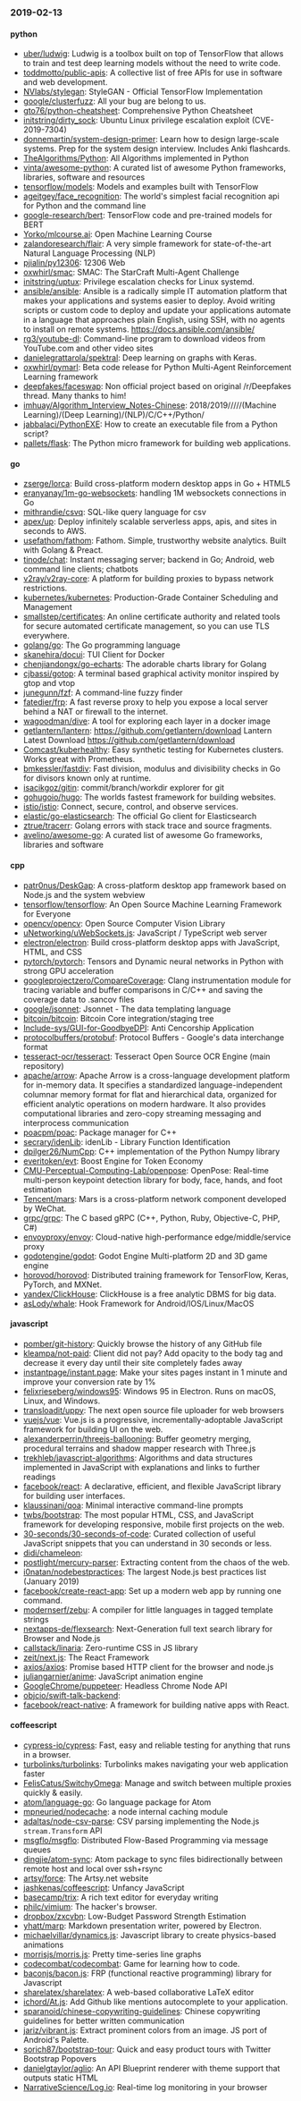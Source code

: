 ### 2019-02-13

#### python
* [uber/ludwig](https://github.com/uber/ludwig): Ludwig is a toolbox built on top of TensorFlow that allows to train and test deep learning models without the need to write code.
* [toddmotto/public-apis](https://github.com/toddmotto/public-apis): A collective list of free APIs for use in software and web development.
* [NVlabs/stylegan](https://github.com/NVlabs/stylegan): StyleGAN - Official TensorFlow Implementation
* [google/clusterfuzz](https://github.com/google/clusterfuzz): All your bug are belong to us.
* [gto76/python-cheatsheet](https://github.com/gto76/python-cheatsheet): Comprehensive Python Cheatsheet
* [initstring/dirty_sock](https://github.com/initstring/dirty_sock): Ubuntu Linux privilege escalation exploit (CVE-2019-7304)
* [donnemartin/system-design-primer](https://github.com/donnemartin/system-design-primer): Learn how to design large-scale systems. Prep for the system design interview. Includes Anki flashcards.
* [TheAlgorithms/Python](https://github.com/TheAlgorithms/Python): All Algorithms implemented in Python
* [vinta/awesome-python](https://github.com/vinta/awesome-python): A curated list of awesome Python frameworks, libraries, software and resources
* [tensorflow/models](https://github.com/tensorflow/models): Models and examples built with TensorFlow
* [ageitgey/face_recognition](https://github.com/ageitgey/face_recognition): The world's simplest facial recognition api for Python and the command line
* [google-research/bert](https://github.com/google-research/bert): TensorFlow code and pre-trained models for BERT
* [Yorko/mlcourse.ai](https://github.com/Yorko/mlcourse.ai): Open Machine Learning Course
* [zalandoresearch/flair](https://github.com/zalandoresearch/flair): A very simple framework for state-of-the-art Natural Language Processing (NLP)
* [pjialin/py12306](https://github.com/pjialin/py12306):  12306  Web 
* [oxwhirl/smac](https://github.com/oxwhirl/smac): SMAC: The StarCraft Multi-Agent Challenge
* [initstring/uptux](https://github.com/initstring/uptux): Privilege escalation checks for Linux systemd.
* [ansible/ansible](https://github.com/ansible/ansible): Ansible is a radically simple IT automation platform that makes your applications and systems easier to deploy. Avoid writing scripts or custom code to deploy and update your applications  automate in a language that approaches plain English, using SSH, with no agents to install on remote systems. https://docs.ansible.com/ansible/
* [rg3/youtube-dl](https://github.com/rg3/youtube-dl): Command-line program to download videos from YouTube.com and other video sites
* [danielegrattarola/spektral](https://github.com/danielegrattarola/spektral): Deep learning on graphs with Keras.
* [oxwhirl/pymarl](https://github.com/oxwhirl/pymarl): Beta code release for Python Multi-Agent Reinforcement Learning framework
* [deepfakes/faceswap](https://github.com/deepfakes/faceswap): Non official project based on original /r/Deepfakes thread. Many thanks to him!
* [imhuay/Algorithm_Interview_Notes-Chinese](https://github.com/imhuay/Algorithm_Interview_Notes-Chinese): 2018/2019/////(Machine Learning)/(Deep Learning)/(NLP)/C/C++/Python/
* [jabbalaci/PythonEXE](https://github.com/jabbalaci/PythonEXE): How to create an executable file from a Python script?
* [pallets/flask](https://github.com/pallets/flask): The Python micro framework for building web applications.

#### go
* [zserge/lorca](https://github.com/zserge/lorca): Build cross-platform modern desktop apps in Go + HTML5
* [eranyanay/1m-go-websockets](https://github.com/eranyanay/1m-go-websockets): handling 1M websockets connections in Go
* [mithrandie/csvq](https://github.com/mithrandie/csvq): SQL-like query language for csv
* [apex/up](https://github.com/apex/up): Deploy infinitely scalable serverless apps, apis, and sites in seconds to AWS.
* [usefathom/fathom](https://github.com/usefathom/fathom): Fathom. Simple, trustworthy website analytics. Built with Golang & Preact.
* [tinode/chat](https://github.com/tinode/chat): Instant messaging server; backend in Go; Android, web command line clients; chatbots
* [v2ray/v2ray-core](https://github.com/v2ray/v2ray-core): A platform for building proxies to bypass network restrictions.
* [kubernetes/kubernetes](https://github.com/kubernetes/kubernetes): Production-Grade Container Scheduling and Management
* [smallstep/certificates](https://github.com/smallstep/certificates):  An online certificate authority and related tools for secure automated certificate management, so you can use TLS everywhere.
* [golang/go](https://github.com/golang/go): The Go programming language
* [skanehira/docui](https://github.com/skanehira/docui): TUI Client for Docker
* [chenjiandongx/go-echarts](https://github.com/chenjiandongx/go-echarts):  The adorable charts library for Golang
* [cjbassi/gotop](https://github.com/cjbassi/gotop): A terminal based graphical activity monitor inspired by gtop and vtop
* [junegunn/fzf](https://github.com/junegunn/fzf):  A command-line fuzzy finder
* [fatedier/frp](https://github.com/fatedier/frp): A fast reverse proxy to help you expose a local server behind a NAT or firewall to the internet.
* [wagoodman/dive](https://github.com/wagoodman/dive): A tool for exploring each layer in a docker image
* [getlantern/lantern](https://github.com/getlantern/lantern):  https://github.com/getlantern/download  Lantern Latest Download https://github.com/getlantern/download 
* [Comcast/kuberhealthy](https://github.com/Comcast/kuberhealthy): Easy synthetic testing for Kubernetes clusters. Works great with Prometheus.
* [bmkessler/fastdiv](https://github.com/bmkessler/fastdiv): Fast division, modulus and divisibility checks in Go for divisors known only at runtime.
* [isacikgoz/gitin](https://github.com/isacikgoz/gitin): commit/branch/workdir explorer for git
* [gohugoio/hugo](https://github.com/gohugoio/hugo): The worlds fastest framework for building websites.
* [istio/istio](https://github.com/istio/istio): Connect, secure, control, and observe services.
* [elastic/go-elasticsearch](https://github.com/elastic/go-elasticsearch): The official Go client for Elasticsearch
* [ztrue/tracerr](https://github.com/ztrue/tracerr): Golang errors with stack trace and source fragments.
* [avelino/awesome-go](https://github.com/avelino/awesome-go): A curated list of awesome Go frameworks, libraries and software

#### cpp
* [patr0nus/DeskGap](https://github.com/patr0nus/DeskGap): A cross-platform desktop app framework based on Node.js and the system webview
* [tensorflow/tensorflow](https://github.com/tensorflow/tensorflow): An Open Source Machine Learning Framework for Everyone
* [opencv/opencv](https://github.com/opencv/opencv): Open Source Computer Vision Library
* [uNetworking/uWebSockets.js](https://github.com/uNetworking/uWebSockets.js): JavaScript / TypeScript web server
* [electron/electron](https://github.com/electron/electron): Build cross-platform desktop apps with JavaScript, HTML, and CSS
* [pytorch/pytorch](https://github.com/pytorch/pytorch): Tensors and Dynamic neural networks in Python with strong GPU acceleration
* [googleprojectzero/CompareCoverage](https://github.com/googleprojectzero/CompareCoverage): Clang instrumentation module for tracing variable and buffer comparisons in C/C++ and saving the coverage data to .sancov files
* [google/jsonnet](https://github.com/google/jsonnet): Jsonnet - The data templating language
* [bitcoin/bitcoin](https://github.com/bitcoin/bitcoin): Bitcoin Core integration/staging tree
* [Include-sys/GUI-for-GoodbyeDPI](https://github.com/Include-sys/GUI-for-GoodbyeDPI): Anti Cencorship Application
* [protocolbuffers/protobuf](https://github.com/protocolbuffers/protobuf): Protocol Buffers - Google's data interchange format
* [tesseract-ocr/tesseract](https://github.com/tesseract-ocr/tesseract): Tesseract Open Source OCR Engine (main repository)
* [apache/arrow](https://github.com/apache/arrow): Apache Arrow is a cross-language development platform for in-memory data. It specifies a standardized language-independent columnar memory format for flat and hierarchical data, organized for efficient analytic operations on modern hardware. It also provides computational libraries and zero-copy streaming messaging and interprocess communication
* [poacpm/poac](https://github.com/poacpm/poac): Package manager for C++
* [secrary/idenLib](https://github.com/secrary/idenLib): idenLib - Library Function Identification
* [dpilger26/NumCpp](https://github.com/dpilger26/NumCpp): C++ implementation of the Python Numpy library
* [everitoken/evt](https://github.com/everitoken/evt): Boost Engine for Token Economy
* [CMU-Perceptual-Computing-Lab/openpose](https://github.com/CMU-Perceptual-Computing-Lab/openpose): OpenPose: Real-time multi-person keypoint detection library for body, face, hands, and foot estimation
* [Tencent/mars](https://github.com/Tencent/mars): Mars is a cross-platform network component developed by WeChat.
* [grpc/grpc](https://github.com/grpc/grpc): The C based gRPC (C++, Python, Ruby, Objective-C, PHP, C#)
* [envoyproxy/envoy](https://github.com/envoyproxy/envoy): Cloud-native high-performance edge/middle/service proxy
* [godotengine/godot](https://github.com/godotengine/godot): Godot Engine  Multi-platform 2D and 3D game engine
* [horovod/horovod](https://github.com/horovod/horovod): Distributed training framework for TensorFlow, Keras, PyTorch, and MXNet.
* [yandex/ClickHouse](https://github.com/yandex/ClickHouse): ClickHouse is a free analytic DBMS for big data.
* [asLody/whale](https://github.com/asLody/whale): Hook Framework for Android/IOS/Linux/MacOS

#### javascript
* [pomber/git-history](https://github.com/pomber/git-history): Quickly browse the history of any GitHub file
* [kleampa/not-paid](https://github.com/kleampa/not-paid): Client did not pay? Add opacity to the body tag and decrease it every day until their site completely fades away
* [instantpage/instant.page](https://github.com/instantpage/instant.page): Make your sites pages instant in 1 minute and improve your conversion rate by 1%
* [felixrieseberg/windows95](https://github.com/felixrieseberg/windows95):  Windows 95 in Electron. Runs on macOS, Linux, and Windows.
* [transloadit/uppy](https://github.com/transloadit/uppy): The next open source file uploader for web browsers 
* [vuejs/vue](https://github.com/vuejs/vue):  Vue.js is a progressive, incrementally-adoptable JavaScript framework for building UI on the web.
* [alexanderperrin/threejs-ballooning](https://github.com/alexanderperrin/threejs-ballooning): Buffer geometry merging, procedural terrains and shadow mapper research with Three.js
* [trekhleb/javascript-algorithms](https://github.com/trekhleb/javascript-algorithms):  Algorithms and data structures implemented in JavaScript with explanations and links to further readings
* [facebook/react](https://github.com/facebook/react): A declarative, efficient, and flexible JavaScript library for building user interfaces.
* [klaussinani/qoa](https://github.com/klaussinani/qoa):  Minimal interactive command-line prompts
* [twbs/bootstrap](https://github.com/twbs/bootstrap): The most popular HTML, CSS, and JavaScript framework for developing responsive, mobile first projects on the web.
* [30-seconds/30-seconds-of-code](https://github.com/30-seconds/30-seconds-of-code): Curated collection of useful JavaScript snippets that you can understand in 30 seconds or less.
* [didi/chameleon](https://github.com/didi/chameleon):  
* [postlight/mercury-parser](https://github.com/postlight/mercury-parser):  Extracting content from the chaos of the web.
* [i0natan/nodebestpractices](https://github.com/i0natan/nodebestpractices): The largest Node.js best practices list (January 2019)
* [facebook/create-react-app](https://github.com/facebook/create-react-app): Set up a modern web app by running one command.
* [modernserf/zebu](https://github.com/modernserf/zebu): A compiler for little languages in tagged template strings
* [nextapps-de/flexsearch](https://github.com/nextapps-de/flexsearch): Next-Generation full text search library for Browser and Node.js
* [callstack/linaria](https://github.com/callstack/linaria): Zero-runtime CSS in JS library
* [zeit/next.js](https://github.com/zeit/next.js): The React Framework
* [axios/axios](https://github.com/axios/axios): Promise based HTTP client for the browser and node.js
* [juliangarnier/anime](https://github.com/juliangarnier/anime): JavaScript animation engine
* [GoogleChrome/puppeteer](https://github.com/GoogleChrome/puppeteer): Headless Chrome Node API
* [objcio/swift-talk-backend](https://github.com/objcio/swift-talk-backend): 
* [facebook/react-native](https://github.com/facebook/react-native): A framework for building native apps with React.

#### coffeescript
* [cypress-io/cypress](https://github.com/cypress-io/cypress): Fast, easy and reliable testing for anything that runs in a browser.
* [turbolinks/turbolinks](https://github.com/turbolinks/turbolinks): Turbolinks makes navigating your web application faster
* [FelisCatus/SwitchyOmega](https://github.com/FelisCatus/SwitchyOmega): Manage and switch between multiple proxies quickly & easily.
* [atom/language-go](https://github.com/atom/language-go): Go language package for Atom
* [mpneuried/nodecache](https://github.com/mpneuried/nodecache): a node internal caching module
* [adaltas/node-csv-parse](https://github.com/adaltas/node-csv-parse): CSV parsing implementing the Node.js `stream.Transform` API
* [msgflo/msgflo](https://github.com/msgflo/msgflo): Distributed Flow-Based Programming via message queues
* [dingjie/atom-sync](https://github.com/dingjie/atom-sync): Atom package to sync files bidirectionally between remote host and local over ssh+rsync
* [artsy/force](https://github.com/artsy/force): The Artsy.net website
* [jashkenas/coffeescript](https://github.com/jashkenas/coffeescript): Unfancy JavaScript
* [basecamp/trix](https://github.com/basecamp/trix): A rich text editor for everyday writing
* [philc/vimium](https://github.com/philc/vimium): The hacker's browser.
* [dropbox/zxcvbn](https://github.com/dropbox/zxcvbn): Low-Budget Password Strength Estimation
* [yhatt/marp](https://github.com/yhatt/marp): Markdown presentation writer, powered by Electron.
* [michaelvillar/dynamics.js](https://github.com/michaelvillar/dynamics.js): Javascript library to create physics-based animations
* [morrisjs/morris.js](https://github.com/morrisjs/morris.js): Pretty time-series line graphs
* [codecombat/codecombat](https://github.com/codecombat/codecombat): Game for learning how to code.
* [baconjs/bacon.js](https://github.com/baconjs/bacon.js): FRP (functional reactive programming) library for Javascript
* [sharelatex/sharelatex](https://github.com/sharelatex/sharelatex): A web-based collaborative LaTeX editor
* [ichord/At.js](https://github.com/ichord/At.js): Add Github like mentions autocomplete to your application.
* [sparanoid/chinese-copywriting-guidelines](https://github.com/sparanoid/chinese-copywriting-guidelines): Chinese copywriting guidelines for better written communication
* [jariz/vibrant.js](https://github.com/jariz/vibrant.js): Extract prominent colors from an image. JS port of Android's Palette.
* [sorich87/bootstrap-tour](https://github.com/sorich87/bootstrap-tour): Quick and easy product tours with Twitter Bootstrap Popovers
* [danielgtaylor/aglio](https://github.com/danielgtaylor/aglio): An API Blueprint renderer with theme support that outputs static HTML
* [NarrativeScience/Log.io](https://github.com/NarrativeScience/Log.io): Real-time log monitoring in your browser
